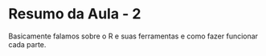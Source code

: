# Resumo da Aula - 2 

Basicamente falamos sobre o R e suas ferramentas e como fazer funcionar cada parte.

